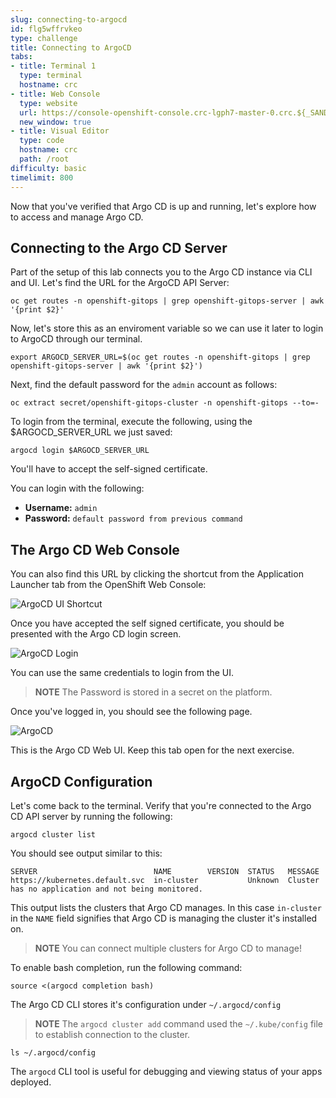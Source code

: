 ```yaml
---
slug: connecting-to-argocd
id: flg5wffrvkeo
type: challenge
title: Connecting to ArgoCD
tabs:
- title: Terminal 1
  type: terminal
  hostname: crc
- title: Web Console
  type: website
  url: https://console-openshift-console.crc-lgph7-master-0.crc.${_SANDBOX_ID}.instruqt.io
  new_window: true
- title: Visual Editor
  type: code
  hostname: crc
  path: /root
difficulty: basic
timelimit: 800
---
```

Now that you've verified that Argo CD is up and running, let's explore
how to access and manage Argo CD.

## Connecting to the Argo CD Server

Part of the setup of this lab connects you to the Argo CD instance via
CLI and UI. Let's find the URL for the ArgoCD API Server:

```
oc get routes -n openshift-gitops | grep openshift-gitops-server | awk '{print $2}'
```

Now, let's store this as an enviroment variable so we can use it later to login to ArgoCD through our terminal.

```
export ARGOCD_SERVER_URL=$(oc get routes -n openshift-gitops | grep openshift-gitops-server | awk '{print $2}')
```

Next, find the default password for the `admin` account as follows:

```
oc extract secret/openshift-gitops-cluster -n openshift-gitops --to=-
```

To login from the terminal, execute the following, using the $ARGOCD_SERVER_URL we just saved:

```
argocd login $ARGOCD_SERVER_URL
```

You'll have to accept the self-signed certificate.


You can login with the following:
* **Username:** ``admin``
* **Password:** ``default password from previous command``

## The Argo CD Web Console

You can also find this URL by clicking the shortcut from the Application Launcher tab from the OpenShift Web Console:

![ArgoCD UI Shortcut](https://raw.githubusercontent.com/openshift-instruqt/instruqt/master/assets/gitops/argocd-shortcut.png)

Once you have accepted the self signed certificate, you should be
presented with the Argo CD login screen.

![ArgoCD Login](https://raw.githubusercontent.com/openshift-instruqt/instruqt/master/assets/gitops/argocd-login.png)

You can use the same credentials to login from the UI.

> **NOTE** The Password is stored in a secret on the platform.

Once you've logged in, you should see the following page.

![ArgoCD](https://raw.githubusercontent.com/openshift-instruqt/instruqt/master/assets/gitops/argocd.png)

This is the Argo CD Web UI. Keep this tab open for the next exercise.

## ArgoCD Configuration

Let's come back to the terminal. Verify that you're connected to the Argo CD API server
by running the following:

```
argocd cluster list
```

You should see output similar to this:

```shell
SERVER                          NAME        VERSION  STATUS   MESSAGE
https://kubernetes.default.svc  in-cluster           Unknown  Cluster has no application and not being monitored.
```

This output lists the clusters that Argo CD manages. In this case
`in-cluster` in the `NAME` field signifies that Argo CD is managing the
cluster it's installed on.

> **NOTE** You can connect multiple clusters for Argo CD to manage!

To enable bash completion, run the following command:

```
source <(argocd completion bash)
```

The Argo CD CLI stores it's configuration under `~/.argocd/config`

> **NOTE** The `argocd cluster add` command used the `~/.kube/config` file to establish connection to the cluster.

```
ls ~/.argocd/config
```

The `argocd` CLI tool is useful for debugging and viewing status of your apps deployed.

